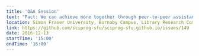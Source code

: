 ```yaml
---
title: 'Q&A Session'
text: "Fact: We can achieve more together through peer-to-peer assistance and collaboration than individually. Come work on your own coding projects in a supportive environment to get (and give) help from your peers! Sometimes, it's a matter of sharing software tools that will make each other's lives easier. Other times, it's finding the right solution online to resolve that annoying error message you keep running into. In all cases, we can learn from each other during these Q&A sessions."
location: Simon Fraser University, Burnaby Campus, Library Research Commons
link: https://github.com/sciprog-sfu/sciprog-sfu.github.io/issues/149
date: 2016-12-13
startTime: '15:00'
endTime: '16:00'
---
```

